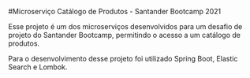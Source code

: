 #Microserviço Catálogo de Produtos - Santander Bootcamp 2021

Esse projeto é um dos microserviços desenvolvidos para um desafio de projeto do Santander Bootcamp, permitindo o acesso a um catálogo de produtos.

Para o desenvolvimento desse projeto foi utilizado Spring Boot, Elastic Search e Lombok.
